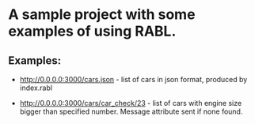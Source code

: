 A sample project with some examples of using RABL.
==================

Examples:
---------

* http://0.0.0.0:3000/cars.json - list of cars in json format, produced by index.rabl

* http://0.0.0.0:3000/cars/car_check/23 - list of cars with engine size bigger than specified number. Message attribute
sent if none found.